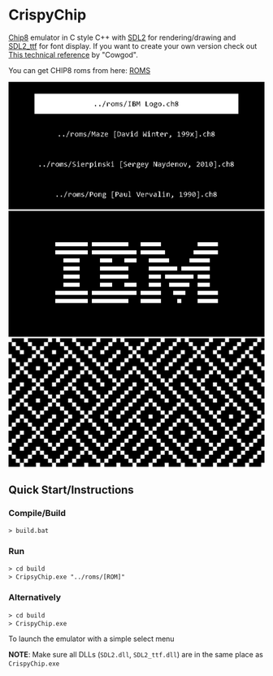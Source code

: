 # CrispyChip

[Chip8](https://en.wikipedia.org/wiki/CHIP-8) emulator in C style C++ 
with [SDL2](https://www.libsdl.org/) for rendering/drawing and  [SDL2_ttf](https://github.com/libsdl-org/SDL_ttf) for font display. 
If you want to create your own version check out [This technical reference](http://devernay.free.fr/hacks/chip8/C8TECH10.HTM) by "Cowgod".

You can get CHIP8 roms from here: [ROMS](https://github.com/kripod/chip8-roms)

![menu](./img/menu.jpg)
![ibm](./img/ibm_logo.jpg)
![maze](./img/maze.jpg)

## Quick Start/Instructions

### Compile/Build

```console
> build.bat
```

### Run

```console
> cd build
> CripsyChip.exe "../roms/[ROM]" 
```

### Alternatively

```console
> cd build
> CrispyChip.exe
```

To launch the emulator with a simple select menu

**NOTE**: Make sure all DLLs (`SDL2.dll`, `SDL2_ttf.dll`) are in the same place as `CrispyChip.exe`